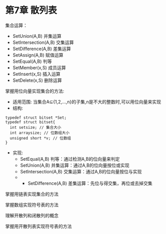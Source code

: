 # 第7章 散列表

集合运算：
  * SetUnion(A,B) 并集运算
  * SetIntersection(A,B) 交集运算
  * SetDifference(A,B) 差集运算
  * SetAssign(A,B) 赋值运算
  * SetEqual(A,B) 判等
  * SetMember(x,S) 成员运算
  * SetInsert(x,S) 插入运算
  * SetDelete(x,S) 删除运算


掌握用位向量实现集合的方法:
  * 适用范围: 当集合A⊆{1,2,...,n}的子集,n是不大的整数时,可以用位向量来实现
  * 结构:

  ```
  typedef struct bitset *Set;
  typedef struct bitset{
    int setsize; // 集合大小
    int arraysize; // 位数组大小
    unsigned short *v; // 位数组
  }
  ```
  * 实现:
    * SetEqual(A,B) 判等：通过检测A,B的位向量来判定
    * SetUnion(A,B) 并集运算：通过A,B的位向量按位或实现
    * SetIntersection(A,B) 交集运算：通过A,B的位向量按位与实现
    * * SetDifference(A,B) 差集运算：先位与得交集，再位或去掉交集
    

掌握用链表实现集合的方法

掌握数组实现符号表的方法

理解开散列和闭散列的概念

掌握用开散列表实现符号表的方法

